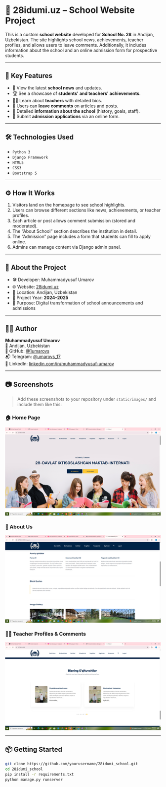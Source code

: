 # 🏫 28idumi.uz – School Website Project

This is a custom **school website** developed for **School No. 28** in Andijan, Uzbekistan. The site highlights school news, achievements, teacher profiles, and allows users to leave comments. Additionally, it includes information about the school and an online admission form for prospective students.

---

## 📌 Key Features

- 📰 View the latest **school news** and updates.
- 🏆 See a showcase of **students' and teachers' achievements**.
- 👩‍🏫 Learn about **teachers** with detailed bios.
- 💬 Users can **leave comments** on articles and posts.
- 🏫 Detailed **information about the school** (history, goals, staff).
- 📝 Submit **admission applications** via an online form.

---

## 🛠 Technologies Used

- `Python 3`
- `Django Framework`
- `HTML5`
- `CSS3`
- `Bootstrap 5`

---

## ⚙️ How It Works

1. Visitors land on the homepage to see school highlights.
2. Users can browse different sections like news, achievements, or teacher profiles.
3. Each article or post allows comment submission (stored and moderated).
4. The “About School” section describes the institution in detail.
5. The “Admission” page includes a form that students can fill to apply online.
6. Admins can manage content via Django admin panel.

---

## 📅 About the Project

- 🛠 Developer: Muhammadyusuf Umarov  
- 🌐 Website: [28idumi.uz](https://28idumi.uz)  
- 📍 Location: Andijan, Uzbekistan  
- 📆 Project Year: **2024–2025**  
- 🎯 Purpose: Digital transformation of school announcements and admissions

---

## 👨‍💻 Author

**Muhammadyusuf Umarov**  
📍 Andijan, Uzbekistan  
🔗 GitHub: [@1umarovs](https://github.com/1umarovs)  
📬 Telegram: [@umarovs_17](https://t.me/umarovs_17)  
💼 LinkedIn: [linkedin.com/in/muhammadyusuf-umarov](https://linkedin.com/in/muhammadyusuf-umarov)

---

## 📷 Screenshots

> Add these screenshots to your repository under `static/images/` and include them like this:

### 🏠 Home Page
![Homepage](staticfiles/for_github/Home.png)

### 📰 About Us
![News](staticfiles/for_github/About.png)

### 👩‍🏫 Teacher Profiles & Comments
![Teachers](staticfiles/for_github/Teachers.png)

---

## 📦 Getting Started

```bash
git clone https://github.com/yourusername/28idumi_school.git
cd 28idumi_school
pip install -r requirements.txt
python manage.py runserver
